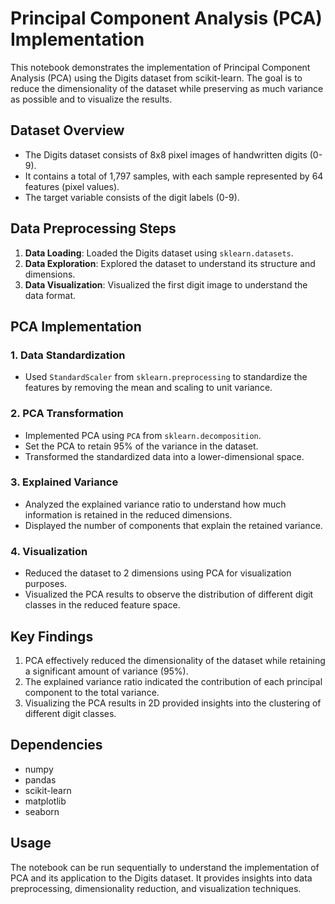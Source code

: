 # Principal Component Analysis (PCA) Implementation

This notebook demonstrates the implementation of Principal Component Analysis (PCA) using the Digits dataset from scikit-learn. The goal is to reduce the dimensionality of the dataset while preserving as much variance as possible and to visualize the results.

## Dataset Overview

- The Digits dataset consists of 8x8 pixel images of handwritten digits (0-9).
- It contains a total of 1,797 samples, with each sample represented by 64 features (pixel values).
- The target variable consists of the digit labels (0-9).

## Data Preprocessing Steps

1. **Data Loading**: Loaded the Digits dataset using `sklearn.datasets`.
2. **Data Exploration**: Explored the dataset to understand its structure and dimensions.
3. **Data Visualization**: Visualized the first digit image to understand the data format.

## PCA Implementation

### 1. Data Standardization

- Used `StandardScaler` from `sklearn.preprocessing` to standardize the features by removing the mean and scaling to unit variance.

### 2. PCA Transformation

- Implemented PCA using `PCA` from `sklearn.decomposition`.
- Set the PCA to retain 95% of the variance in the dataset.
- Transformed the standardized data into a lower-dimensional space.

### 3. Explained Variance

- Analyzed the explained variance ratio to understand how much information is retained in the reduced dimensions.
- Displayed the number of components that explain the retained variance.

### 4. Visualization

- Reduced the dataset to 2 dimensions using PCA for visualization purposes.
- Visualized the PCA results to observe the distribution of different digit classes in the reduced feature space.

## Key Findings

1. PCA effectively reduced the dimensionality of the dataset while retaining a significant amount of variance (95%).
2. The explained variance ratio indicated the contribution of each principal component to the total variance.
3. Visualizing the PCA results in 2D provided insights into the clustering of different digit classes.

## Dependencies

- numpy
- pandas
- scikit-learn
- matplotlib
- seaborn

## Usage

The notebook can be run sequentially to understand the implementation of PCA and its application to the Digits dataset. It provides insights into data preprocessing, dimensionality reduction, and visualization techniques.
